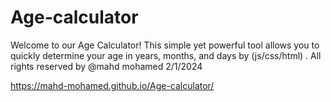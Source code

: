 # Age-calculator
Welcome to our Age Calculator! This simple yet powerful tool allows you to quickly determine your age in years, months, and days by (js/css/html) .
All rights reserved by @mahd mohamed 2/1/2024

https://mahd-mohamed.github.io/Age-calculator/
